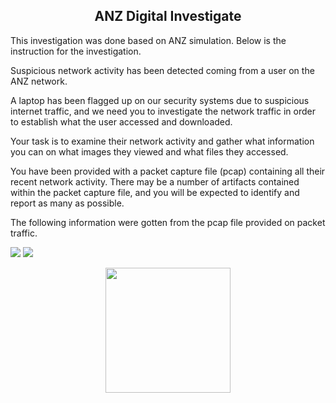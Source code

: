 <h2 align= "center"> ANZ Digital Investigate </h2>

This investigation was done based on ANZ simulation. Below is the instruction for the investigation.

Suspicious network activity has been detected coming from a user on the ANZ network. 

A laptop has been flagged up on our security systems due to suspicious internet traffic, and we need you to investigate the network traffic in order to establish what the user accessed and downloaded.

Your task is to examine their network activity and gather what information you can on what images they viewed and what files they accessed. 

You have been provided with a packet capture file (pcap) containing all their recent network activity. There may be a number of artifacts contained within the packet capture file, and you will be expected to identify and report as many as possible. 

The following information were gotten from the pcap file provided on packet traffic.

<img src="https://i.imgur.com/iZHkOJx.png" />

<img src="https://i.imgur.com/fGOO2Vq.png" />

 <p align="center"> <img src="https://i.imgur.com/2G6LSSF.png" width="200px" height="200ppx"/> </p>



